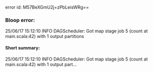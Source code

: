 error id: M57BeXGmU2j+zPbLeisWRg==
### Bloop error:

25/06/17 15:12:10 INFO DAGScheduler: Got map stage job 5 (count at main.scala:42) with 1 output partitions
#### Short summary: 

25/06/17 15:12:10 INFO DAGScheduler: Got map stage job 5 (count at main.scala:42) with 1 output part...